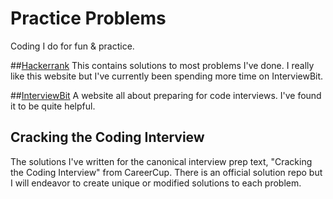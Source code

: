 # Practice Problems
Coding I do for fun &amp; practice.

##[Hackerrank](https://www.hackerrank.com/) 
This contains solutions to most problems I've done.  I really like this website but I've currently been spending more time on InterviewBit.  

##[InterviewBit](https://www.interviewbit.com/)
A website all about preparing for code interviews.  I've found it to be quite helpful.  

## Cracking the Coding Interview
The solutions I've written for the canonical interview prep text, "Cracking the Coding Interview" from CareerCup.  There is an official solution repo but I will endeavor to create unique or modified solutions to each problem. 
